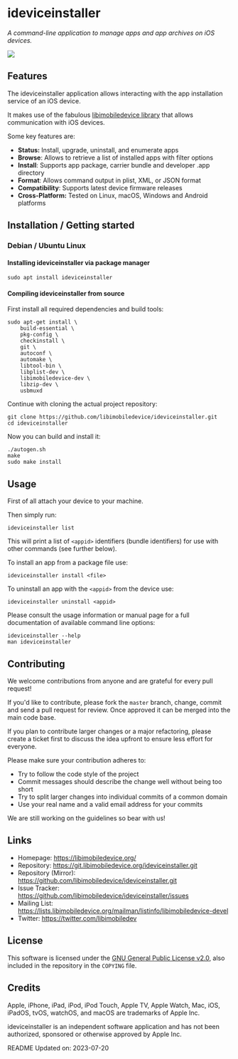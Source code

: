 # ideviceinstaller

*A command-line application to manage apps and app archives on iOS devices.*

![](https://github.com/libimobiledevice/ideviceinstaller/actions/workflows/build.yml/badge.svg)

## Features

The ideviceinstaller application allows interacting with the app installation
service of an iOS device.

It makes use of the fabulous [libimobiledevice library](https://github.com/libimobiledevice/libimobiledevice) that allows
communication with iOS devices.

Some key features are:

- **Status:** Install, upgrade, uninstall, and enumerate apps
- **Browse**: Allows to retrieve a list of installed apps with filter options
- **Install**: Supports app package, carrier bundle and developer .app directory
- **Format**: Allows command output in plist, XML, or JSON format
- **Compatibility**: Supports latest device firmware releases
- **Cross-Platform:** Tested on Linux, macOS, Windows and Android platforms

## Installation / Getting started

### Debian / Ubuntu Linux

#### Installing ideviceinstaller via package manager

```shell
sudo apt install ideviceinstaller
```

#### Compiling ideviceinstaller from source

First install all required dependencies and build tools:
```shell
sudo apt-get install \
	build-essential \
	pkg-config \
	checkinstall \
	git \
	autoconf \
	automake \
	libtool-bin \
	libplist-dev \
	libimobiledevice-dev \
	libzip-dev \
	usbmuxd
```

Continue with cloning the actual project repository:
```shell
git clone https://github.com/libimobiledevice/ideviceinstaller.git
cd ideviceinstaller
```

Now you can build and install it:
```shell
./autogen.sh
make
sudo make install
```

## Usage

First of all attach your device to your machine.

Then simply run:
```shell
ideviceinstaller list
```

This will print a list of `<appid>` identifiers (bundle identifiers) for use
with other commands (see further below).

To install an app from a package file use:
```shell
ideviceinstaller install <file>
```

To uninstall an app with the `<appid>` from the device use:
```shell
ideviceinstaller uninstall <appid>
```

Please consult the usage information or manual page for a full documentation of
available command line options:
```shell
ideviceinstaller --help
man ideviceinstaller
```

## Contributing

We welcome contributions from anyone and are grateful for every pull request!

If you'd like to contribute, please fork the `master` branch, change, commit and
send a pull request for review. Once approved it can be merged into the main
code base.

If you plan to contribute larger changes or a major refactoring, please create a
ticket first to discuss the idea upfront to ensure less effort for everyone.

Please make sure your contribution adheres to:
* Try to follow the code style of the project
* Commit messages should describe the change well without being too short
* Try to split larger changes into individual commits of a common domain
* Use your real name and a valid email address for your commits

We are still working on the guidelines so bear with us!

## Links

* Homepage: https://libimobiledevice.org/
* Repository: https://git.libimobiledevice.org/ideviceinstaller.git
* Repository (Mirror): https://github.com/libimobiledevice/ideviceinstaller.git
* Issue Tracker: https://github.com/libimobiledevice/ideviceinstaller/issues
* Mailing List: https://lists.libimobiledevice.org/mailman/listinfo/libimobiledevice-devel
* Twitter: https://twitter.com/libimobiledev

## License

This software is licensed under the [GNU General Public License v2.0](https://www.gnu.org/licenses/gpl-2.0.en.html),
also included in the repository in the `COPYING` file.

## Credits

Apple, iPhone, iPad, iPod, iPod Touch, Apple TV, Apple Watch, Mac, iOS,
iPadOS, tvOS, watchOS, and macOS are trademarks of Apple Inc.

ideviceinstaller is an independent software application and has not been
authorized, sponsored or otherwise approved by Apple Inc.

README Updated on: 2023-07-20
